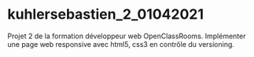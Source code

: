 # kuhlersebastien_2_01042021
Projet 2 de la formation développeur web OpenClassRooms. Implémenter une page web responsive avec html5, css3 en contrôle du versioning.
